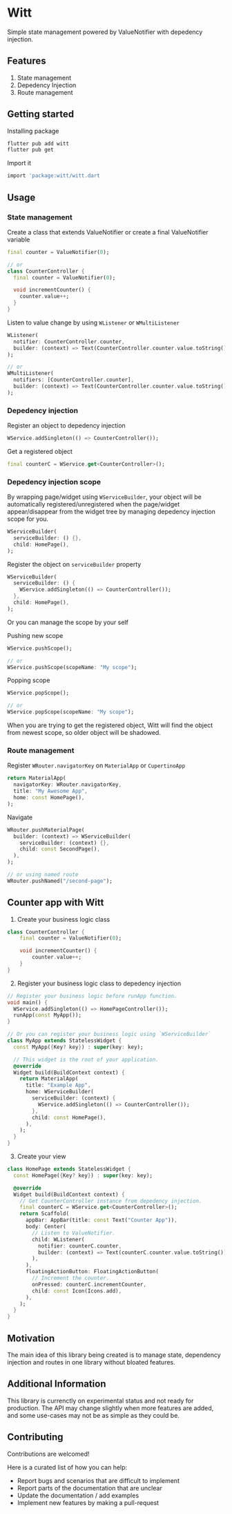 # Witt

Simple state management powered by ValueNotifier with depedency injection.

## Features

1. State management
2. Depedency Injection
3. Route management

## Getting started

Installing package

```bash
flutter pub add witt
flutter pub get
```

Import it

```bash
import 'package:witt/witt.dart
```

## Usage

### State management

Create a class that extends ValueNotifier or create a final ValueNotifier variable

```dart
final counter = ValueNotifier(0);

// or
class CounterController {
  final counter = ValueNotifier(0);

  void incrementCounter() {
    counter.value++;
  }
}
```

Listen to value change by using `WListener` or `WMultiListener`

```dart
WListener(
  notifier: CounterController.counter,
  builder: (context) => Text(CounterController.counter.value.toString()),
);

// or
WMultiListener(
  notifiers: [CounterController.counter],
  builder: (context) => Text(CounterController.counter.value.toString()),
);
```

### Depedency injection

Register an object to depedency injection

```dart
WService.addSingleton(() => CounterController());
```

Get a registered object

```dart
final counterC = WService.get<CounterController>();
```

### Depedency injection scope

By wrapping page/widget using `WServiceBuilder`, your object will be automatically registered/unregistered when the page/widget appear/disappear from the widget tree by managing depedency injection scope for you.

```dart
WServiceBuilder(
  serviceBuilder: () {},
  child: HomePage(),
);
```

Register the object on `serviceBuilder` property

```dart
WServiceBuilder(
  serviceBuilder: () {
    WService.addSingleton(() => CounterController());
  },
  child: HomePage(),
);
```

Or you can manage the scope by your self

Pushing new scope

```dart
WService.pushScope();

// or
WService.pushScope(scopeName: "My scope");
```

Popping scope

```dart
WService.popScope();

// or
WService.popScope(scopeName: "My scope");
```

When you are trying to get the registered object, Witt will find the object from newest scope, so older object will be shadowed.

### Route management

Register `WRouter.navigatorKey` on `MaterialApp` or `CupertinoApp`

```dart
return MaterialApp(
  navigatorKey: WRouter.navigatorKey,
  title: "My Awesome App",
  home: const HomePage(),
);
```

Navigate

```dart
WRouter.pushMaterialPage(
  builder: (context) => WServiceBuilder(
    serviceBuilder: (context) {},
    child: const SecondPage(),
  ),
);

// or using named route
WRouter.pushNamed("/second-page");
```

## Counter app with Witt

1. Create your business logic class

```dart
class CounterController {
    final counter = ValueNotifier(0);

    void incrementCounter() {
        counter.value++;
    }
}
```

2. Register your business logic class to depedency injection

```dart
// Register your business logic before runApp function.
void main() {
  WService.addSingleton(() => HomePageController());
  runApp(const MyApp());
}

// Or you can register your business logic using `WServiceBuilder`
class MyApp extends StatelessWidget {
  const MyApp({Key? key}) : super(key: key);

  // This widget is the root of your application.
  @override
  Widget build(BuildContext context) {
    return MaterialApp(
      title: "Example App",
      home: WServiceBuilder(
        serviceBuilder: (context) {
          WService.addSingleton(() => CounterController());
        },
        child: const HomePage(),
      ),
    );
  }
}
```

3. Create your view

```dart
class HomePage extends StatelessWidget {
  const HomePage({Key? key}) : super(key: key);

  @override
  Widget build(BuildContext context) {
    // Get CounterController instance from depedency injection.
    final counterC = WService.get<CounterController>();
    return Scaffold(
      appBar: AppBar(title: const Text("Counter App")),
      body: Center(
        // Listen to ValueNotifier.
        child: WListener(
          notifier: counterC.counter,
          builder: (context) => Text(counterC.counter.value.toString()),
        ),
      ),
      floatingActionButton: FloatingActionButton(
        // Increment the counter.
        onPressed: counterC.incrementCounter,
        child: const Icon(Icons.add),
      ),
    );
  }
}
```

## Motivation

The main idea of ​​this library being created is to manage state, dependency injection and routes in one library without bloated features.

## Additional Information

This library is currenctly on experimental status and not ready for production. The API may change slightly when more features are added, and some use-cases may not be as simple as they could be.

## Contributing

Contributions are welcomed!

Here is a curated list of how you can help:

- Report bugs and scenarios that are difficult to implement
- Report parts of the documentation that are unclear
- Update the documentation / add examples
- Implement new features by making a pull-request

